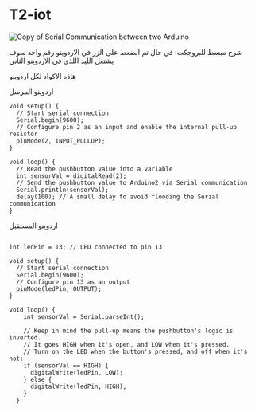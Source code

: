 # T2-iot

![Copy of Serial Communication between two Arduino](https://github.com/MohammadShnaimar/T2-iot/assets/139280577/4ca7045e-3d2c-40b0-8ede-a2686fbbd598)

شرح مبسط للبروجكت: في حال تم الضعط على الزر في الاردوينو رقم واحد سوف يشتغل الليد اللذي في الاردوينو الثاني

هاذه الاكواد لكل اردوينو

اردوينو المرسل




```
void setup() {
  // Start serial connection
  Serial.begin(9600);
  // Configure pin 2 as an input and enable the internal pull-up resistor
  pinMode(2, INPUT_PULLUP);
}

void loop() {
  // Read the pushbutton value into a variable
  int sensorVal = digitalRead(2);
  // Send the pushbutton value to Arduino2 via Serial communication
  Serial.println(sensorVal);
  delay(100); // A small delay to avoid flooding the Serial communication
}

```








اردوينو المستقبل
```

int ledPin = 13; // LED connected to pin 13

void setup() {
  // Start serial connection
  Serial.begin(9600);
  // Configure pin 13 as an output
  pinMode(ledPin, OUTPUT);
}

void loop() {
    int sensorVal = Serial.parseInt();

    // Keep in mind the pull-up means the pushbutton's logic is inverted.
    // It goes HIGH when it's open, and LOW when it's pressed.
    // Turn on the LED when the button's pressed, and off when it's not:
    if (sensorVal == HIGH) {
      digitalWrite(ledPin, LOW);
    } else {
      digitalWrite(ledPin, HIGH);
    }
  }
```

